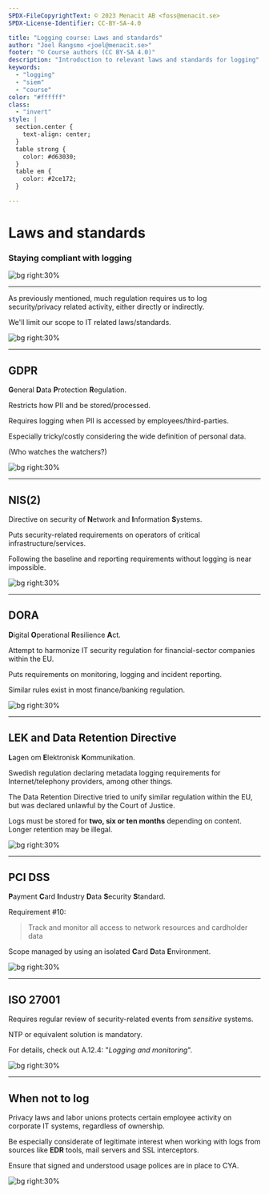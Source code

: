 ```yaml
---
SPDX-FileCopyrightText: © 2023 Menacit AB <foss@menacit.se>
SPDX-License-Identifier: CC-BY-SA-4.0

title: "Logging course: Laws and standards"
author: "Joel Rangsmo <joel@menacit.se>"
footer: "© Course authors (CC BY-SA 4.0)"
description: "Introduction to relevant laws and standards for logging"
keywords:
  - "logging"
  - "siem"
  - "course"
color: "#ffffff"
class:
  - "invert"
style: |
  section.center {
    text-align: center;
  }
  table strong {
    color: #d63030;
  }
  table em {
    color: #2ce172;
  }

---
```

<!-- _footer: "%ATTRIBUTION_PREFIX% Jason Thibault (CC BY 2.0)" -->
# Laws and standards
### Staying compliant with logging

![bg right:30%](images/11-biosphere.jpg)

---
<!-- _footer: "%ATTRIBUTION_PREFIX% Brendan J (CC BY 2.0)" -->
As previously mentioned,
much regulation requires us
to log security/privacy related
activity, either directly or indirectly.

We'll limit our scope to
IT related laws/standards.

![bg right:30%](images/11-cyberpunk_wall.jpg)

---
<!-- _footer: "%ATTRIBUTION_PREFIX% Marcin Wichary (CC BY 2.0)" -->
## GDPR
**G**eneral **D**ata **P**rotection **R**egulation.  
  
Restricts how PII and be stored/processed.  
  
Requires logging when PII is accessed by employees/third-parties.  

Especially tricky/costly considering the wide definition of personal data.  

(Who watches the watchers?)

![bg right:30%](images/11-retro_computer.jpg)

---
<!-- _footer: "%ATTRIBUTION_PREFIX% Asparukh Akanayev (CC BY 2.0)" -->
## NIS(2)
Directive on security of
**N**etwork and **I**nformation **S**ystems.  

Puts security-related requirements on
operators of critical infrastructure/services.  
  
Following the baseline and reporting requirements
without logging is near impossible.  

![bg right:30%](images/11-power_line.jpg)

---
<!-- _footer: "%ATTRIBUTION_PREFIX% Bill Badzo (CC BY-SA 2.0)" -->
## DORA
**D**igital **O**perational **R**esilience **A**ct.  

Attempt to harmonize IT security regulation for
financial-sector companies within the EU.  

Puts requirements on monitoring, logging and incident reporting.  

Similar rules exist in most finance/banking regulation.

![bg right:30%](images/11-keenan_building.jpg)

---
<!-- _footer: "%ATTRIBUTION_PREFIX% Marcin Wichary (CC BY 2.0)" -->
## LEK and Data Retention Directive
**L**agen om **E**lektronisk **K**ommunikation.  

Swedish regulation declaring metadata logging
requirements for Internet/telephony providers,
among other things.  

The Data Retention Directive tried to unify
similar regulation within the EU, but was
declared unlawful by the Court of Justice.  

Logs must be stored for
**two, six or ten months** depending on content.
Longer retention may be illegal.

![bg right:30%](images/11-log_book.jpg)

---
<!-- _footer: "%ATTRIBUTION_PREFIX% Alan Levine (CC0 1.0)" -->
## PCI DSS
**P**ayment **C**ard **I**ndustry
**D**ata **S**ecurity **S**tandard.  

Requirement #10:
> Track and monitor all access to
> network resources and cardholder data

Scope managed by using an isolated
**C**ard **D**ata **E**nvironment.

![bg right:30%](images/11-payphone.jpg)

---
<!-- _footer: "%ATTRIBUTION_PREFIX% Quinn Dombrowski (CC BY-SA 2.0)" -->
## ISO 27001
Requires regular review of
security-related events from
_sensitive_ systems.

NTP or equivalent solution is
mandatory.

For details, check out
A.12.4: "_Logging and monitoring_".

![bg right:30%](images/11-skeleton.jpg)

---
<!-- _footer: "%ATTRIBUTION_PREFIX% Pumpkinmook (CC BY 2.0)" -->
## When not to log
Privacy laws and labor unions protects
certain employee activity on corporate
IT systems, regardless of ownership.

Be especially considerate of
legitimate interest when working
with logs from sources like **EDR**
tools, mail servers and SSL interceptors.

Ensure that signed and understood
usage polices are in place to CYA.

![bg right:30%](images/11-glitch_face.jpg)
